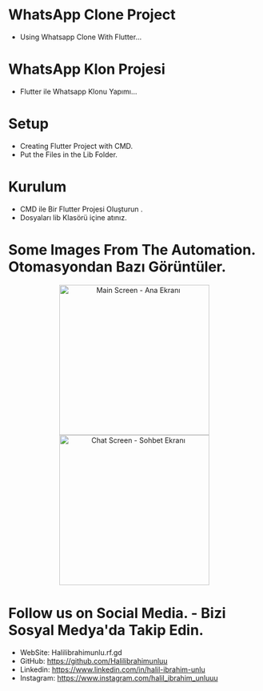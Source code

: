 # WhatsApp Clone Project
* Using Whatsapp Clone With Flutter...

# WhatsApp Klon Projesi
* Flutter ile Whatsapp Klonu Yapımı...

# Setup
* Creating Flutter Project with CMD.
* Put the Files in the Lib Folder.

# Kurulum
* CMD ile Bir Flutter Projesi Oluşturun .
* Dosyaları lib Klasörü içine atınız.

# Some Images From The Automation. Otomasyondan Bazı Görüntüler.

<p align="center">
  <img src="https://media-exp1.licdn.com/dms/image/C4E22AQF3geQ9nTNSlA/feedshare-shrink_2048_1536/0/1648638625288?e=1664409600&v=beta&t=DcS31rV4RCgj3395dhB598jx2eiv2G-7psMPcmoBAXk" width="300" title="Main Screen - Ana Ekranı">
  <img src="https://media-exp1.licdn.com/dms/image/C4E22AQE0KQcYsxXY4A/feedshare-shrink_800/0/1648638625013?e=1664409600&v=beta&t=Xxls5LYWiP81w0CSSYoupcl0Cz576tCm9wsRdbSWQno" width="300"  title="Chat Screen - Sohbet Ekranı">
</p>

# Follow us on Social Media. - Bizi Sosyal Medya'da Takip Edin.
* WebSite: Halilibrahimunlu.rf.gd
* GitHub: https://github.com/Halilibrahimunluu
* Linkedin: https://www.linkedin.com/in/halil-ibrahim-unlu
* Instagram: https://www.instagram.com/halil_ibrahim_unluuu
